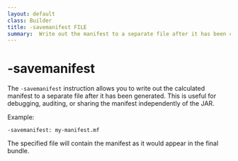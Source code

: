 ```yaml
---
layout: default
class: Builder
title: -savemanifest FILE   
summary:  Write out the manifest to a separate file after it has been calculated. 
---
```


# -savemanifest

The `-savemanifest` instruction allows you to write out the calculated manifest to a separate file after it has been generated. This is useful for debugging, auditing, or sharing the manifest independently of the JAR.

Example:

```
-savemanifest: my-manifest.mf
```

The specified file will contain the manifest as it would appear in the final bundle.
